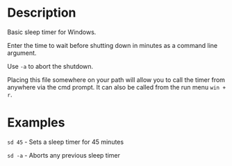 # Description

Basic sleep timer for Windows.

Enter the time to wait before shutting down in minutes as a command line argument.

Use `-a` to abort the shutdown.

Placing this file somewhere on your path will allow you to call the timer from anywhere via the cmd prompt. It can also be called from the run menu `win + r`.

# Examples

`sd 45` - Sets a sleep timer for 45 minutes

`sd -a` - Aborts any previous sleep timer
